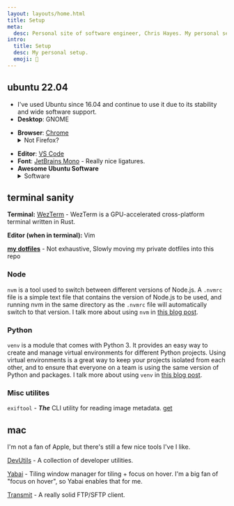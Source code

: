```yaml
---
layout: layouts/home.html
title: Setup
meta:
  desc: Personal site of software engineer, Chris Hayes. My personal setup.
intro:
  title: Setup
  desc: My personal setup.
  emoji: 🧰
---
```


## <span class="text-bg dark:text-fg inline-block py-1 px-2 bg-fg-dark bg-opacity-40 dark:bg-opacity-30 rounded-md font-bold">ubuntu 22.04</span>

- I've used Ubuntu since 16.04 and continue to use it due to its stability and wide software support.
- **Desktop**: GNOME

</details>

- **Browser**: [Chrome](https://www.google.com/chrome/)<details><summary>Not Firefox?</summary>
  - I'm a huge fan of Mozilla, and a subscriber of [Mozilla VPN](https://vpn.mozilla.org/), [Relay](https://relay.firefox.com/), and [MDN Plus](https://developer.mozilla.org/en-US/docs/MDN/Contribute/MDN_plus). And previously only a Firefox user. But, between browser performance, Google Profiles, and better devtooling (responsive view, snippets, performance insights, local overrides), using Chrome as my main browser just made more sense.
  - However, if Chrome's Manifest V3 update arriving in 2023 completely breaks adblockers, def switching back to Firefox.

</details>

- **Editor**: [VS Code](https://code.visualstudio.com/)
- **Font**: [JetBrains Mono](https://www.jetbrains.com/lp/mono/) - Really nice ligatures.
- **Awesome Ubuntu Software**  <details><summary>Software</summary>
  - [Gnome Tweaks](https://wiki.gnome.org/Apps/Tweaks) <details><summary>The place for missing GNOME configs</summary>
    - A common complaint with Gnome is it's lack of customization. Gnome Tweaks fills that gap for me.

    </details>

  - [GThumb](https://wiki.gnome.org/Apps/Gthumb) <details><summary>Fantastic GNOME photo viewer </summary>
    - I'm a huge fan of GThumb. It's an extremely capable photo viewer and editor with custom bash scripts support.
    - GThumb does have stability issues, but it's still by far the best photo viewer I've used.
    - I have some of my GHumb scripts shared on [GitHub](https://gist.github.com/christopher-hayes/fd1be7ee982726845e7d76f106d0cda8).

    </details>

</details>

## <span class="text-bg dark:text-fg inline-block py-1 px-2 bg-fg-dark bg-opacity-40 dark:bg-opacity-30 rounded-md font-bold">terminal sanity</span>

**Terminal:** [WezTerm](https://wezfurlong.org/wezterm/) - WezTerm is a GPU-accelerated cross-platform terminal written in Rust.

**Editor (when in terminal):** Vim

**[my dotfiles](https://github.com/christopher-hayes/dotfiles)** - Not exhaustive, Slowly moving my private dotfiles into this repo

### Node

`nvm` is a tool used to switch between different versions of Node.js. A `.nvmrc` file is a simple text file that contains the version of Node.js to be used, and running nvm in the same directory as the `.nvmrc` file will automatically switch to that version. I talk more about using `nvm` in [this blog post](https://christopherhayes.dev/blog/nvm/).

### Python

`venv` is a module that comes with Python 3. It provides an easy way to create and manage virtual environments for different Python projects. Using virtual environments is a great way to keep your projects isolated from each other, and to ensure that everyone on a team is using the same version of Python and packages. I talk more about using `venv` in [this blog post](https://christopherhayes.dev/blog/python-venv/).

### Misc utilites

`exiftool` - _**The**_ CLI utility for reading image metadata. [get](https://exiftool.org/)

## <span class="text-bg dark:text-fg inline-block py-1 px-2 bg-fg-dark bg-opacity-40 dark:bg-opacity-30 rounded-md font-bold">mac</span>

I'm not a fan of Apple, but there's still a few nice tools I've I like.

[DevUtils](https://devutils.app/) - A collection of developer utilities.

[Yabai](https://github.com/koekeishiya/yabai) - Tiling window manager for tiling + focus on hover. I'm a big fan of "focus on hover", so Yabai enables that for me.

[Transmit](https://panic.com/transmit/) - A really solid FTP/SFTP client.
